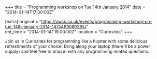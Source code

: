 +++
title = "Programming workshop on Tue 14th January 2014"
date = "2014-01-14T17:00:00Z"

[extra]
original = "https://uwcs.co.uk/events/programming-workshop-on-tue-14th-january-2014-1474489089395/"    
ent_time = "2014-01-14T19:00:00Z"
location = "Curiositea"
+++

Join us in Curiositea for programming like a hipster with some delicious refreshments of your choice. Bring along your laptop (there'll be a power supply) and feel free to drop in with any programming related questions.

